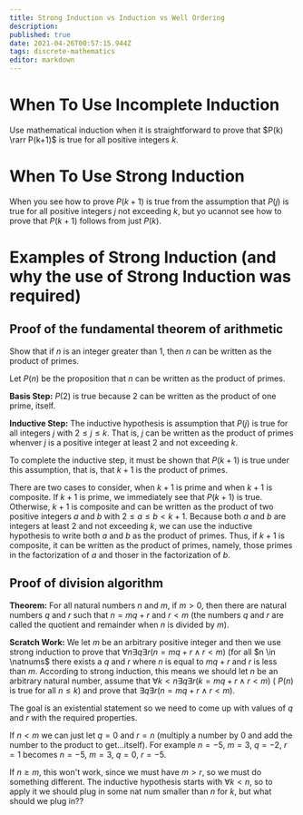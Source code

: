 ```yaml
---
title: Strong Induction vs Induction vs Well Ordering
description: 
published: true
date: 2021-04-26T00:57:15.944Z
tags: discrete-mathematics
editor: markdown
---
```


# When To Use Incomplete Induction
Use mathematical induction when it is straightforward to prove that $P(k) \rarr P(k+1)$ is true for all positive integers $k$. 

# When To Use Strong Induction
When you see how to prove $P(k+1)$ is true from the assumption that $P(j)$ is true for all positive integers $j$ not exceeding $k$, but yo ucannot see how to prove that $P(k+1)$ follows from just $P(k)$.

# Examples of Strong Induction (and why the use of Strong Induction was required)

## Proof of the fundamental theorem of arithmetic
Show that if $n$ is an integer greater than $1$, then $n$ can be written as the product of primes.


Let $P(n)$ be the proposition that $n$ can be written as the product of primes. 

**Basis Step:** $P(2)$ is true because $2$ can be written as the product of one prime, itself.

**Inductive Step:** The inductive hypothesis is assumption that $P(j)$ is true for all integers $j$ with $2 \le j \le k$. That is, $j$ can be written as the product of primes whenver $j$ is a positive integer at least $2$ and not exceeding $k$. 

To complete the inductive step, it must be shown that $P(k+1)$ is true under this assumption, that is, that $k+1$ is the product of primes. 

There are two cases to consider, when $k+1$ is prime and when $k+1$ is composite. If $k+1$ is prime, we immediately see that $P(k+1)$ is true. Otherwise, $k+1$ is composite and can be written as the product of two positive integers $a$ and $b$ with $2 \leq a \leq b<k+1$. Because both $a$ and $b$ are integers at least $2$ and not exceeding $k$, we can use the inductive hypothesis to write both $a$ and $b$ as the product of primes. Thus, if $k+1$ is composite, it can be written as the product of primes, namely, those primes in the factorization of $a$ and thoser in the factorization of $b$. 


## Proof of division algorithm
**Theorem:** For all natural numbers $n$ and $m$, if $m \gt 0$, then there are natural numbers $q$ and $r$ such that $n=mq+r$ and $r \lt m$ (the numbers $q$ and $r$ are called the quotient and remainder when $n$ is divided by $m$).

**Scratch Work:** We let $m$ be an arbitrary positive integer and then we use strong induction to prove that $\forall n \exists q \exists r(n=m q+r \wedge r<m)$ (for all $n \in \natnums$ there exists a $q$ and $r$ where $n$ is equal to $mq+r$ and $r$ is less than $m$. According to strong induction, this means we should let $n$ be an arbitrary natural number, assume that $\forall k<n \exists q \exists r(k=m q+r \wedge r<m)$ ( $P(n)$ is true for all $n \le k$) and prove that $\exists q \exists r(n=m q+r \wedge r<m)$.

The goal is an existential statement so we need to come up with values of $q$ and $r$ with the required properties. 

If $n \lt m$ we can just let $q=0$ and $r=n$ (multiply a number by 0 and add the number to the product to get...itself). For example $n=-5$, $m=3$, $q=-2$, $r=1$ becomes $n=-5$, $m=3$, $q=0$, $r=-5$.

If $n \ge m$, this won't work, since we must have $m \gt r$, so we must do something different. The inductive hypothesis starts with $\forall k \lt n$, so to apply it we should plug in some nat num smaller than $n$ for $k$, but what should we plug in??
